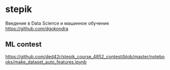# stepik
Введение в Data Science и машинное обучение
https://github.com/dgokondra
## ML contest
https://github.com/ded42r/stepik_course_4852_contest/blob/master/notebooks/make_dataset_auto_features.ipynb
